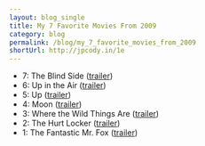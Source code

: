 ```yaml
---
layout: blog_single
title: My 7 Favorite Movies From 2009
category: blog
permalink: /blog/my_7_favorite_movies_from_2009
shortUrl: http://jpcody.in/1e
---
```

<ul class="unstyled_list">
    <li><span class="small_caps">7:</span> The Blind Side (<a href="http://www.apple.com/trailers/wb/theblindside/">trailer</a>)</li>
    <li><span class="small_caps">6:</span> Up in the Air (<a href="http://www.apple.com/trailers/paramount/upintheair/">trailer</a>)</li>
    <li><span class="small_caps">5:</span> Up (<a href="http://www.apple.com/trailers/disney/up/">trailer</a>)</li>
    <li><span class="small_caps">4:</span> Moon (<a href="http://www.apple.com/trailers/sony/moon/">trailer</a>)</li>
    <li><span class="small_caps">3:</span> Where the Wild Things Are (<a href="http://www.apple.com/trailers/wb/wherethewildthingsare/">trailer</a>)</li>
    <li><span class="small_caps">2:</span> The Hurt Locker (<a href="http://www.apple.com/trailers/summit/thehurtlocker/">trailer</a>)</li>
    <li><span class="small_caps">1:</span> The Fantastic Mr. Fox (<a href="http://www.apple.com/trailers/fox_searchlight/fantasticmrfox/">trailer</a>)</li>
</ul>